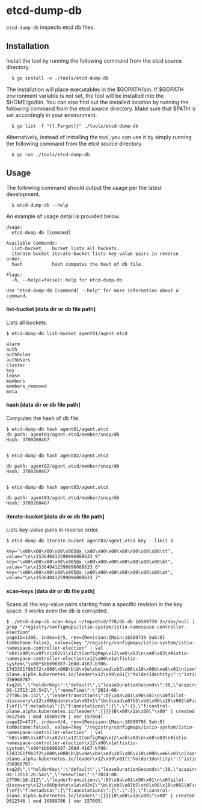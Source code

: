 # etcd-dump-db

`etcd-dump-db` inspects etcd db files.

## Installation

Install the tool by running the following command from the etcd source directory.

```
  $ go install -v ./tools/etcd-dump-db
```

The installation will place executables in the $GOPATH/bin. If $GOPATH environment variable is not set, the tool will be installed into the $HOME/go/bin. You can also find out the installed location by running the following command from the etcd source directory. Make sure that $PATH is set accordingly in your environment.

```
  $ go list -f "{{.Target}}" ./tools/etcd-dump-db
```

Alternatively, instead of installing the tool, you can use it by simply running the following command from the etcd source directory.

```
  $ go run ./tools/etcd-dump-db
```

## Usage

The following command should output the usage per the latest development.

```
  $ etcd-dump-db --help
```

An example of usage detail is provided below.

```
Usage:
  etcd-dump-db [command]

Available Commands:
  list-bucket    bucket lists all buckets.
  iterate-bucket iterate-bucket lists key-value pairs in reverse order.
  hash           hash computes the hash of db file.

Flags:
  -h, --help[=false]: help for etcd-dump-db

Use "etcd-dump-db [command] --help" for more information about a command.
```


#### list-bucket [data dir or db file path]

Lists all buckets.

```
$ etcd-dump-db list-bucket agent01/agent.etcd

alarm
auth
authRoles
authUsers
cluster
key
lease
members
members_removed
meta
```


#### hash [data dir or db file path]

Computes the hash of db file.

```
$ etcd-dump-db hash agent01/agent.etcd
db path: agent01/agent.etcd/member/snap/db
Hash: 3700260467


$ etcd-dump-db hash agent02/agent.etcd

db path: agent02/agent.etcd/member/snap/db
Hash: 3700260467


$ etcd-dump-db hash agent03/agent.etcd

db path: agent03/agent.etcd/member/snap/db
Hash: 3700260467
```


#### iterate-bucket [data dir or db file path]

Lists key-value pairs in reverse order.

```
$ etcd-dump-db iterate-bucket agent03/agent.etcd key --limit 3

key="\x00\x00\x00\x00\x005@x_\x00\x00\x00\x00\x00\x00\x00\tt", value="\n\x153640412599896088633_9"
key="\x00\x00\x00\x00\x005@x_\x00\x00\x00\x00\x00\x00\x00\bt", value="\n\x153640412599896088633_8"
key="\x00\x00\x00\x00\x005@x_\x00\x00\x00\x00\x00\x00\x00\at", value="\n\x153640412599896088633_7"
```

#### scan-keys [data dir or db file path]

Scans all the key-value pairs starting from a specific revision in the key space. It works even the db is corrupted.

```
$ ./etcd-dump-db scan-keys ~/tmp/etcd/778/db.db 16589739 2>/dev/null | grep "/registry/configmaps/istio-system/istio-namespace-controller-election"
pageID=1306, index=5/5, rev={Revision:{Main:16589739 Sub:0} tombstone:false}, value=[key "/registry/configmaps/istio-system/istio-namespace-controller-election" | val "k8s\x00\n\x0f\n\x02v1\x12\tConfigMap\x12\xeb\x03\n\xe8\x03\n#istio-namespace-controller-election\x12\x00\x1a\fistio-system\"\x00*$bb696087-260d-4167-bf06-17d3361f9b5f2\x008\x00B\b\b\x9e\xbe\xed\xb5\x06\x10\x00b\xe6\x01\n(control-plane.alpha.kubernetes.io/leader\x12\xb9\x01{\"holderIdentity\":\"istiod-d56968787-txq2d\",\"holderKey\":\"default\",\"leaseDurationSeconds\":30,\"acquireTime\":\"2024-08-13T13:26:54Z\",\"renewTime\":\"2024-08-27T06:16:13Z\",\"leaderTransitions\":0}\x8a\x01\x90\x01\n\x0fpilot-discovery\x12\x06Update\x1a\x02v1\"\b\b\xad\u07b5\xb6\x06\x10\x002\bFieldsV1:[\nY{\"f:metadata\":{\"f:annotations\":{\".\":{},\"f:control-plane.alpha.kubernetes.io/leader\":{}}}}B\x00\x1a\x00\"\x00" | created 9612546 | mod 16589739 | ver 157604]
pageID=4737, index=4/4, rev={Revision:{Main:16589786 Sub:0} tombstone:false}, value=[key "/registry/configmaps/istio-system/istio-namespace-controller-election" | val "k8s\x00\n\x0f\n\x02v1\x12\tConfigMap\x12\xeb\x03\n\xe8\x03\n#istio-namespace-controller-election\x12\x00\x1a\fistio-system\"\x00*$bb696087-260d-4167-bf06-17d3361f9b5f2\x008\x00B\b\b\x9e\xbe\xed\xb5\x06\x10\x00b\xe6\x01\n(control-plane.alpha.kubernetes.io/leader\x12\xb9\x01{\"holderIdentity\":\"istiod-d56968787-txq2d\",\"holderKey\":\"default\",\"leaseDurationSeconds\":30,\"acquireTime\":\"2024-08-13T13:26:54Z\",\"renewTime\":\"2024-08-27T06:16:21Z\",\"leaderTransitions\":0}\x8a\x01\x90\x01\n\x0fpilot-discovery\x12\x06Update\x1a\x02v1\"\b\b\xb5\u07b5\xb6\x06\x10\x002\bFieldsV1:[\nY{\"f:metadata\":{\"f:annotations\":{\".\":{},\"f:control-plane.alpha.kubernetes.io/leader\":{}}}}B\x00\x1a\x00\"\x00" | created 9612546 | mod 16589786 | ver 157605]
```